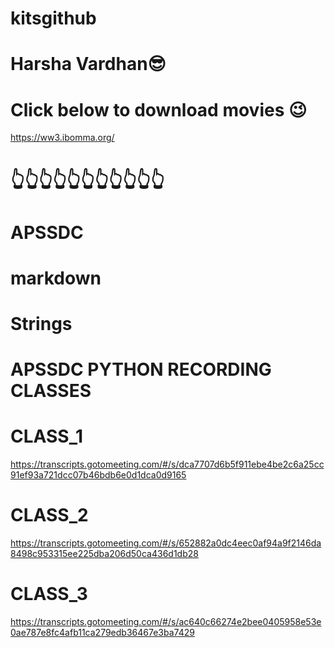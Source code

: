 # kitsgithub

# Harsha Vardhan😎

# Click below to download movies 😉

https://ww3.ibomma.org/

# 👆👆👆👆👆👆👆👆👆👆👆


# APSSDC 

# markdown

# Strings

# APSSDC PYTHON RECORDING CLASSES

# CLASS_1
https://transcripts.gotomeeting.com/#/s/dca7707d6b5f911ebe4be2c6a25cc91ef93a721dcc07b46bdb6e0d1dca0d9165


# CLASS_2
https://transcripts.gotomeeting.com/#/s/652882a0dc4eec0af94a9f2146da8498c953315ee225dba206d50ca436d1db28


# CLASS_3
https://transcripts.gotomeeting.com/#/s/ac640c66274e2bee0405958e53e0ae787e8fc4afb11ca279edb36467e3ba7429


